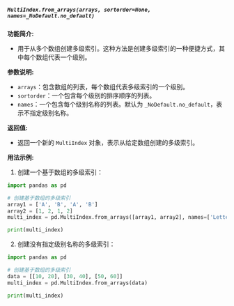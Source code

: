 ##### `MultiIndex.from_arrays(arrays, sortorder=None, names=_NoDefault.no_default)`
**功能简介:**
- 用于从多个数组创建多级索引。这种方法是创建多级索引的一种便捷方式，其中每个数组代表一个级别。

**参数说明:**
- `arrays`：包含数组的列表，每个数组代表多级索引的一个级别。
- `sortorder`：一个包含每个级别的排序顺序的列表。
- `names`：一个包含每个级别名称的列表。默认为 `_NoDefault.no_default`，表示不指定级别名称。

**返回值:**
- 返回一个新的 `MultiIndex` 对象，表示从给定数组创建的多级索引。

**用法示例:**
1. 创建一个基于数组的多级索引：
```python
import pandas as pd

# 创建基于数组的多级索引
array1 = ['A', 'B', 'A', 'B']
array2 = [1, 2, 1, 2]
multi_index = pd.MultiIndex.from_arrays([array1, array2], names=['Letter', 'Number'])

print(multi_index)
```
2. 创建没有指定级别名称的多级索引：
```python
import pandas as pd

# 创建基于数组的多级索引
data = [[10, 20], [30, 40], [50, 60]]
multi_index = pd.MultiIndex.from_arrays(data)

print(multi_index)
```
